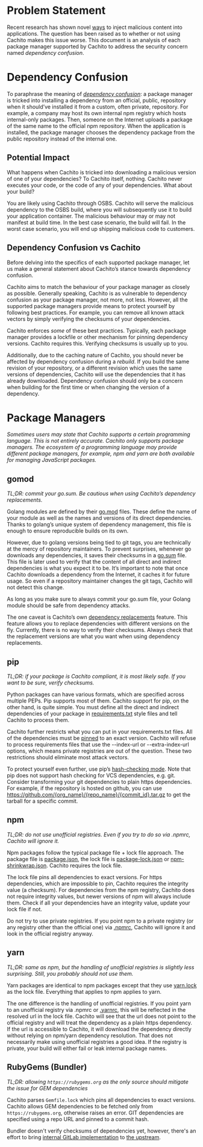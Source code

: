 # Problem Statement

Recent research has shown novel
[ways](https://medium.com/@alex.birsan/dependency-confusion-4a5d60fec610)
to inject malicious content into applications. The question has been raised as to whether or not
using Cachito makes this issue worse. This document is an analysis of each package manager
supported by Cachito to address the security concern named *dependency confusion*.

# Dependency Confusion

To paraphrase the meaning of
*[dependency confusion](https://medium.com/@alex.birsan/dependency-confusion-4a5d60fec610)*:
a package manager is tricked into installing a dependency from an official, public, repository when
it should’ve installed it from a custom, often private, repository. For example, a company may host
its own internal npm registry which hosts internal-only packages. Then, someone on the Internet
uploads a package of the same name to the official npm repository. When the application is
installed, the package manager chooses the dependency package from the public repository instead
of the internal one.

## Potential Impact

What happens when Cachito is tricked into downloading a malicious version of one of your
dependencies? To Cachito itself, nothing. Cachito never executes your code, or the code of any of
your dependencies. What about your build?

You are likely using Cachito through OSBS. Cachito will serve the malicious dependency to the OSBS
build, where you will subsequently use it to build your application container. The malicious
behaviour may or may not manifest at build time. In the best case scenario, the build will fail.
In the worst case scenario, you will end up shipping malicious code to customers.

## Dependency Confusion vs Cachito

Before delving into the specifics of each supported package manager, let us make a general statement
about Cachito’s stance towards dependency confusion.

Cachito aims to match the behaviour of your package manager as closely as possible. Generally
speaking, Cachito is as vulnerable to dependency confusion as your package manager, not more, not
less. However, all the supported package managers provide means to protect yourself by following
best practices. For example, you can remove all known attack vectors by simply verifying the
checksums of your dependencies.

Cachito enforces *some* of these best practices. Typically, each package manager provides a lockfile
or other mechanism for pinning dependency versions. Cachito requires this. Verifying checksums is
usually up to you.

Additionally, due to the caching nature of Cachito, you should never be affected by dependency
confusion during a *rebuild*. If you build the same revision of your repository, or a different
revision which uses the same versions of dependencies, Cachito will use the dependencies that it has
already downloaded. Dependency confusion should only be a concern when building for the first time
or when changing the version of a dependency.

# Package Managers

*Sometimes users may state that Cachito supports a certain programming language. This is not
entirely accurate. Cachito only supports package managers. The ecosystem of a programming language
may provide different package managers, for example, npm and yarn are both available for managing
JavaScript packages.*

## gomod

*TL;DR: commit your go.sum. Be cautious when using Cachito’s dependency replacements.*

Golang modules are defined by their [go.mod](https://golang.org/ref/mod#go-mod-file) files. These
define the name of your module as well as the names and versions of its direct dependencies.
Thanks to golang’s unique system of dependency management, this file is enough to ensure
reproducible builds on its own.

However, due to golang versions being tied to git tags, you are technically at the mercy of
repository maintainers. To prevent surprises, whenever go downloads any dependencies, it
saves their checksums in a [go.sum](https://golang.org/ref/mod#go) file. This file is later used to
verify that the content of all direct and indirect dependencies is what you expect it to be. It’s
important to note that once Cachito downloads a dependency from the Internet, it caches it for
future usage. So even if a repository maintainer changes the git tags, Cachito will not detect this
change. 

As long as you make sure to always commit your go.sum file, your Golang module should be safe from
dependency attacks.

The one caveat is Cachito’s own
[dependency replacements](https://github.com/release-engineering/cachito#feature-support) feature.
This feature allows you to replace dependencies with different versions on the fly. Currently, there
is no way to verify their checksums. Always check that the replacement versions are what you want
when using dependency replacements.

## pip

*TL;DR: if your package is Cachito compliant, it is most likely safe. If you want to be sure, verify
checksums.*

Python packages can have various formats, which are specified across multiple PEPs. Pip supports
most of them. Cachito support for pip, on the other hand, is quite simple. You must define all the
direct and indirect dependencies of your package in
[requirements.txt](https://pip.pypa.io/en/stable/user_guide/#requirements-files) style files and
tell Cachito to process them.

Cachito further restricts what you can put in your requirements.txt files. All of the dependencies
must be
[pinned](https://github.com/release-engineering/cachito/blob/master/docs/pip.md#pinning-versions)
to an exact version. Cachito will refuse to process requirements files that use the --index-url or
--extra-index-url options, which means private registries are out of the question. These two
restrictions should eliminate most attack vectors.

To protect yourself even further, use pip’s
[hash-checking mode](https://pip.pypa.io/en/stable/reference/pip_install/#hash-checking-mode). Note
that pip does not support hash checking for VCS dependencies, e.g. git. Consider transforming your
git dependencies to plain https dependencies. For example, if the repository is hosted on github,
you can use https://github.com/{org_name}/{repo_name}/{commit_id}.tar.gz to get the tarball for a
specific commit.

## npm

*TL;DR: do not use unofficial registries. Even if you try to do so via .npmrc, Cachito will ignore
it.*

Npm packages follow the typical package file + lock file approach. The package file is
[package.json](https://docs.npmjs.com/cli/v6/configuring-npm/package-json), the lock file is
[package-lock.json](https://docs.npmjs.com/cli/v6/configuring-npm/package-lock-json) or
[npm-shrinkwrap.json](https://docs.npmjs.com/cli/v6/configuring-npm/shrinkwrap-json). Cachito
requires the lock file.

The lock file pins all dependencies to exact versions. For https dependencies, which are impossible
to pin, Cachito requires the integrity value (a checksum). For dependencies from the npm registry,
Cachito does not require integrity values, but newer versions of npm will always include them. Check
if all your dependencies have an integrity value, update your lock file if not.

Do not try to use private registries. If you point npm to a private registry (or any registry other
than the official one) via [.npmrc](https://docs.npmjs.com/cli/v6/configuring-npm/npmrc), Cachito
will ignore it and look in the official registry anyway.

## yarn

*TL;DR: same as npm, but the handling of unofficial registries is slightly less surprising. Still,
you probably should not use them.*

Yarn packages are identical to npm packages except that they use
[yarn.lock](https://classic.yarnpkg.com/en/docs/yarn-lock/) as the lock file. Everything that
applies to npm applies to yarn.

The one difference is the handling of unofficial registries. If you point yarn to an unofficial
registry via .npmrc or [.yarnrc](https://classic.yarnpkg.com/en/docs/yarnrc), this will be reflected
in the resolved url in the lock file. Cachito will see that the url does not point to the official
registry and will treat the dependency as a plain https dependency. If the url is accessible to
Cachito, it will download the dependency directly without relying on npm/yarn dependency resolution.
That does not necessarily make using unofficial registries a good idea. If the registry is private,
your build will either fail or leak internal package names.

## RubyGems (Bundler)

*TL;DR: allowing `https://rubygems.org` as the only source should mitigate the issue for GEM dependencies*

Cachito parses `Gemfile.lock` which pins all dependencies to exact versions. Cachito allows GEM dependencies 
to be fetched only from `https://rubygems.org`, otherwise raises an error. GIT dependencies are specified using 
a repo URL and pinned to a commit hash.

Bundler doesn't verify checksums of dependencies yet, however, there's an effort to bring 
[internal GitLab implementation](https://gitlab.com/gitlab-org/gitlab/-/merge_requests/92633)
to [the upstream](https://github.com/rubygems/rubygems/pull/5808).
